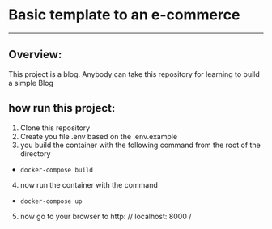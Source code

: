 # Basic template to an e-commerce
---
## Overview: 

This project is a blog. Anybody can take this repository for learning to build a simple Blog

## how run this project:

1. Clone this repository
2. Create you file .env based on the .env.example
3. you build the container with the following command from the root of the directory
  * `docker-compose build`
4. now run the container with the command
 * `docker-compose up`
5. now go to your browser to http: // localhost: 8000 /
